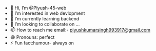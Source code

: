 - 👋 Hi, I’m @Piyush-45-web
- 👀 I’m interested in web devlopment
- 🌱 I’m currently learning backend
- 💞️ I’m looking to collaborate on ...
- 📫 How to reach me email:- piyushkumarsingh993917@gmail.com
- 😄 Pronouns: perfect
- ⚡ Fun fact:humour- always on

<!---
Piyush-45-web/Piyush-45-web is a ✨ special ✨ repository because its `README.md` (this file) appears on your GitHub profile.
You can click the Preview link to take a look at your changes.
--->
